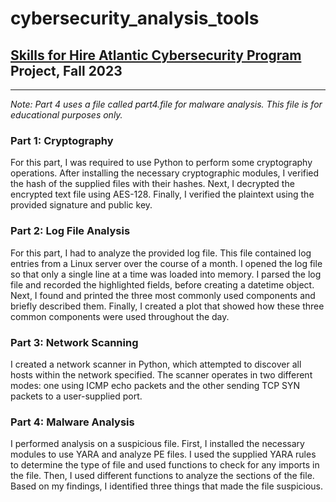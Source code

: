 # cybersecurity_analysis_tools
## [Skills for Hire Atlantic Cybersecurity Program](https://skillsforhire.ca/programs/cyber-security/) Project, Fall 2023
 ---	

*Note: Part 4 uses a file called part4.file for malware analysis. This file is for educational purposes only.* 
### Part 1: Cryptography
For this part, I was required to use Python to perform some cryptography operations. After installing the necessary cryptographic modules, I verified the hash of the supplied files with their hashes. Next, I decrypted the encrypted text file using AES-128. Finally, I verified the plaintext using the provided signature and public key.

### Part 2: Log File Analysis
For this part, I had to analyze the provided log file. This file contained log entries from a Linux server over the course of a month. I opened the log file so that only a single line at a time was loaded into memory. I parsed the log file and recorded the highlighted fields, before creating a datetime object. Next, I found and printed the three most commonly used components and briefly described them. Finally, I created a plot that showed how these three common components were used throughout the day.

### Part 3: Network Scanning
I created a network scanner in Python, which attempted to discover all hosts within the network specified. The scanner operates in two different modes: one using ICMP echo packets and the other sending TCP SYN packets to a user-supplied port.

### Part 4: Malware Analysis
I performed analysis on a suspicious file. First, I installed the necessary modules to use YARA and analyze PE files. I used the supplied YARA rules to determine the type of file and used functions to check for any imports in the file. Then, I used different functions to analyze the sections of the file. Based on my findings, I identified three things that made the file suspicious.